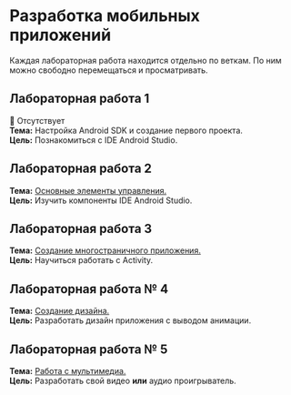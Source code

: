 # Разработка мобильных приложений
Каждая лабораторная работа находится отдельно по веткам. По ним можно свободно перемещаться и просматривать.

## Лабораторная работа 1
🚫 Отсутствует<br/>
**Тема:** Настройка Android SDK и создание первого проекта.<br/>
**Цель:** Познакомиться с IDE Android Studio.

## Лабораторная работа 2
**Тема:** [Основные элементы управления.](https://github.com/Stirven13/Laboratory-for-mobily-application/tree/Lab2)<br/>
**Цель:** Изучить компоненты IDE Android Studio.

## Лабораторная работа 3
**Тема:** [Создание многостраничного приложения.](https://github.com/Stirven13/Laboratory-for-mobily-application/tree/Lab3)<br/>
**Цель:** Научиться работать с Activity.

## Лабораторная работа № 4
**Тема:** [Создание дизайна.](https://github.com/Stirven13/Laboratory-for-mobily-application/tree/Lab4)<br/>
**Цель:** Разработать дизайн приложения с выводом анимации.

## Лабораторная работа № 5
**Тема:** [Работа с мультимедиа.](https://github.com/Stirven13/Laboratory-for-mobily-application/tree/Lab5)<br/>
**Цель:** Разработать свой видео **или** аудио проигрыватель.
